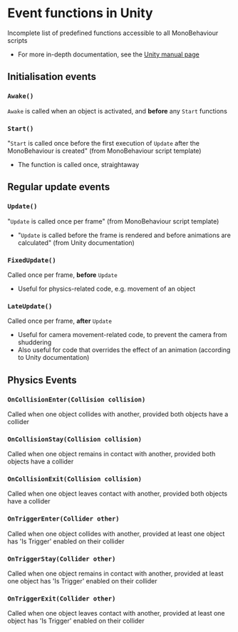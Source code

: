 # Event functions in Unity
Incomplete list of predefined functions accessible to all MonoBehaviour scripts
* For more in-depth documentation, see the [Unity manual page](https://docs.unity3d.com/6000.0/Documentation/Manual/event-functions.html)

## Initialisation events

### `Awake()`
`Awake` is called when an object is activated, and **before** any `Start` functions

### `Start()`
"`Start` is called once before the first execution of `Update` after the MonoBehaviour is created" (from MonoBehaviour script template)
* The function is called once, straightaway

## Regular update events

### `Update()`
"`Update` is called once per frame" (from MonoBehaviour script template)
* "`Update` is called before the frame is rendered and before animations are calculated" (from Unity documentation)

### `FixedUpdate()`
Called once per frame, **before** `Update`
* Useful for physics-related code, e.g. movement of an object

### `LateUpdate()`
Called once per frame, **after** `Update`
* Useful for camera movement-related code, to prevent the camera from shuddering
* Also useful for code that overrides the effect of an animation (according to Unity documentation)

## Physics Events

### `OnCollisionEnter(Collision collision)`
Called when one object collides with another, provided both objects have a collider

### `OnCollisionStay(Collision collision)`
Called when one object remains in contact with another, provided both objects have a collider

### `OnCollisionExit(Collision collision)`
Called when one object leaves contact with another, provided both objects have a collider

### `OnTriggerEnter(Collider other)`
Called when one object collides with another, provided at least one object has 'Is Trigger' enabled on their collider

### `OnTriggerStay(Collider other)`
Called when one object remains in contact with another, provided at least one object has 'Is Trigger' enabled on their collider

### `OnTriggerExit(Collider other)`
Called when one object leaves contact with another, provided at least one object has 'Is Trigger' enabled on their collider



